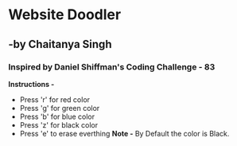 # Website Doodler 
## -by Chaitanya Singh
### Inspired by Daniel Shiffman's Coding Challenge - 83 
**Instructions -**
* Press 'r' for red color
* Press 'g' for green color
* Press 'b' for blue color
* Press 'z' for black color
* Press 'e' to erase everthing
**Note -**
By Default the color is Black.

